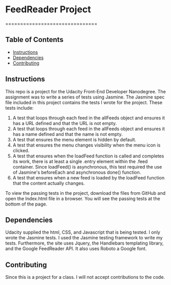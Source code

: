 # FeedReader Project
===============================

## Table of Contents

* [Instructions](#instructions)
* [Dependencies](#dependencies)
* [Contributing](#contributing)

## Instructions
This repo is a project for the Udacity Front-End Developer Nanodegree. The assignment was to write a series of tests using Jasmine.
The Jasmine spec file included in this project contains the tests I wrote for the project. These tests include:

1. A test that loops through each feed in the allFeeds object and ensures it has a URL defined and that the URL is not empty.
2. A test that loops through each feed in the allFeeds object and ensures it has a name defined and that the name is not empty.
3. A test that ensures the menu element is hidden by default.
4. A test that ensures the menu changes visibility when the menu icon is clicked. 
5. A test that ensures when the loadFeed function is called and completes its work, there is at least a single .entry element within the .feed container. Since loadFeed() is asynchronous, this test required the use of Jasmine's beforeEach and asynchronous done() function.
6. A test that ensures when a new feed is loaded by the loadFeed function that the content actually changes.

To view the passing tests in the project, download the files from GitHub and open the Index.html file in a browser. You will see the passing tests at the bottom of the page.

## Dependencies
Udacity supplied the html, CSS, and Javascript that is being tested. I only wrote the Jasmine tests.
I used the Jasmine testing framework to write my tests.
Furthermore, the site uses Jquery, the Handlebars templating library, and the Google FeedReader API. It also uses Roboto a Google font.

## Contributing
Since this is a project for a class. I will not accept contributions to the code.

